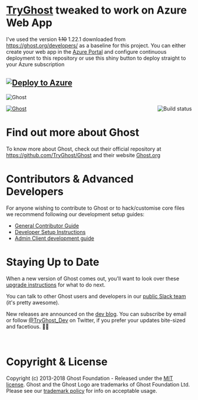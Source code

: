 # [TryGhost](https://github.com/TryGhost/Ghost) tweaked to work on Azure Web App
I've used the version ~~1.10~~ 1.22.1 downloaded from https://ghost.org/developers/ as a baseline for this project.
You can either create your web app in the [Azure Portal](https://portal.azure.com) and configure continuous deployment to this repository or use this shiny button to deploy straight to your Azure subscription  

[![Deploy to Azure](https://azuredeploy.net/deploybutton.png)](https://azuredeploy.net/)  
---

![Ghost](https://user-images.githubusercontent.com/120485/28764244-344050c0-75d5-11e7-9314-45bc4177164e.png)

<a href="https://github.com/TryGhost/Ghost"><img src="https://cloud.githubusercontent.com/assets/120485/18661790/cf942eda-7f17-11e6-9eb6-9c65bfc2abd8.png" alt="Ghost" /></a>
<a href="https://travis-ci.org/TryGhost/Ghost"><img align="right" src="https://travis-ci.org/TryGhost/Ghost.svg?branch=master" alt="Build status" /></a>

# Find out more about Ghost
To know more about Ghost, check out their official repository at https://github.com/TryGhost/Ghost and their website [Ghost.org](https://ghost.org)


# Contributors & Advanced Developers

For anyone wishing to contribute to Ghost or to hack/customise core files we recommend following our development setup guides:

- [General Contributor Guide](https://docs.ghost.org/v1/docs/contributing)
- [Developer Setup Instructions](https://docs.ghost.org/v1/docs/working-with-ghost)
- [Admin Client development guide](https://docs.ghost.org/v1/docs/working-with-the-admin-client)


# Staying Up to Date

When a new version of Ghost comes out, you'll want to look over these [upgrade instructions](https://docs.ghost.org/v1/docs/upgrade) for what to do next.

You can talk to other Ghost users and developers in our [public Slack team](https://ghost.org/slack/) (it's pretty awesome).

New releases are announced on the [dev blog](http://dev.ghost.org/tag/releases/). You can subscribe by email or follow [@TryGhost_Dev](https://twitter.com/tryghost_dev) on Twitter, if you prefer your updates bite-sized and facetious. :saxophone::turtle:

&nbsp;


# Copyright & License

Copyright (c) 2013-2018 Ghost Foundation - Released under the [MIT license](LICENSE). Ghost and the Ghost Logo are trademarks of Ghost Foundation Ltd. Please see our [trademark policy](https://ghost.org/trademark/) for info on acceptable usage.
